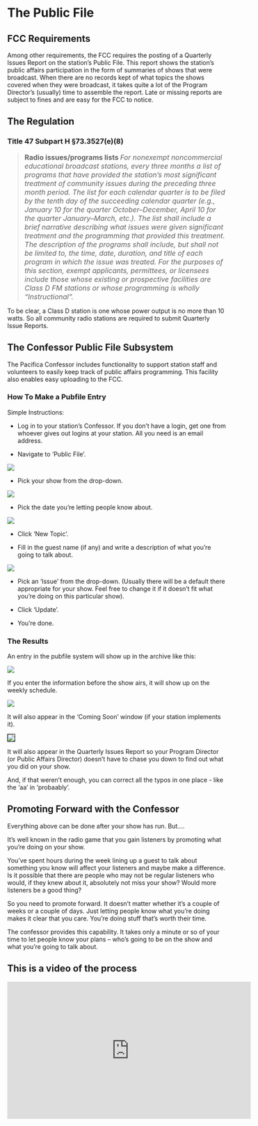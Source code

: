 <!--
---
	title: Public File Enrty
	author: Otis Maclay <omaclay@gmail.com>
	date: Thu Jun  1 17:48:42 CDT 2023
---
-->
<!-- Create formatted output with one of these commands:
	pandoc --toc --standalone --self-contained -f markdown -t html -o pubfile.html  pubfile.md
	pandoc --toc --standalone --self-contained -f markdown -t latex -o pubfile.pdf pubfile.md
-->

# The Public File #

## FCC Requirements ##

Among other requirements, the FCC requires the posting of a Quarterly Issues Report on the station&rsquo;s Public File. This report shows
the station&rsquo;s public affairs participation in the form of summaries of shows that were broadcast.
When there are no records kept of what topics the shows covered when they were broadcast, it takes quite a lot of the
Program Director&rsquo;s (usually) time to assemble the report. Late or missing reports are subject to fines and are easy for
the FCC to notice.

## The Regulation ##

### Title 47 Subpart H &sect;73.3527(e)(8) ###

><span style="font-size:12pt; font-weight:bold;">Radio issues/programs lists </span> <span style="font-size:12pt;font-style:italic;"> For nonexempt noncommercial educational broadcast stations, every three months a list of programs that have provided the station&rsquo;s most significant treatment of community issues during the preceding three month period. The list for each calendar quarter is to be filed by the tenth day of the succeeding calendar quarter (e.g., January 10 for the quarter October–December, April 10 for the quarter January–March, etc.). The list shall include a brief narrative describing what issues were given significant treatment and the programming that provided this treatment. The description of the programs shall include, but shall not be limited to, the time, date, duration, and title of each program in which the issue was treated. For the purposes of this section, exempt applicants, permittees, or licensees include those whose existing or prospective facilities are Class D FM stations or whose programming is wholly “Instructional”.</span>

To be clear, a Class D station is one whose power output is no more than 10 watts. So all community radio stations are required to submit Quarterly Issue Reports.

## The Confessor Public File Subsystem ##

The Pacifica Confessor includes functionality to support station staff and volunteers to easily keep track of public affairs programming. This facility also enables easy uploading to the FCC.

### How To Make a Pubfile Entry ###

Simple Instructions:

- Log in to your station&rsquo;s Confessor. If you don&rsquo;t have a login, get one from whoever gives out logins at your station. All you need is an email address.

- Navigate to &lsquo;Public File&rsquo;.

![](../assets/user_menu_pubfile.png)

- Pick your show from the drop-down.

![](../assets/pubfile_show_select_dropdown.png)

- Pick the date you&rsquo;re letting people know about.

![](../assets/pubfile_date_dropdown.png)

- Click &lsquo;New Topic&rsquo;.

- Fill in the guest name (if any) and write a description of what you&rsquo;re going to talk about. 

![](../assets/pubfile_form_filled_out.png)

- Pick an &lsquo;Issue&rsquo; from the drop-down. (Usually there will be a default there appropriate for your show. Feel free to change it if it doesn&rsquo;t fit what you&rsquo;re doing on this particular show).

- Click &lsquo;Update&rsquo;.

- You&rsquo;re done.

### The Results ###

An entry in the pubfile system will show up in the archive like this:

![](../assets/out_agenda_pubentry.png)

If you enter the information before the show airs, it will show up on the weekly schedule.

![](../assets/pubfile_sched_screenshot.png)

It will also appear in the &lsquo;Coming Soon&rsquo; window (if your station implements it).

<img src="/assets/comingsoon_fibble_shot.png" style="border:1pt solid black;">

It will also appear in the Quarterly Issues Report so your Program Director (or Public Affairs Director) doesn&rsquo;t have to chase you down to find out what you did on your show.

And, if that weren&rsquo;t enough, you can correct all the typos in one place - like the &lsquo;aa&rsquo; in &lsquo;probaably&rsquo;.

## Promoting Forward with the Confessor ##

Everything above can be done after your show has run. But....

It&rsquo;s well known in the radio game that you gain listeners by promoting what you&rsquo;re doing on your show. 

You&rsquo;ve spent hours during the week lining up a guest to talk about something you know will affect your listeners and maybe make a difference. Is it possible that there are people who may not be regular listeners who would, if they knew about it, absolutely not miss your show? Would more listeners be a good thing?

So you need to promote forward. It doesn&rsquo;t matter whether it&rsquo;s a couple of weeks or a couple of days. Just letting people know what you&rsquo;re doing makes it clear that you care.  You&rsquo;re doing stuff that&rsquo;s worth their time.

The confessor provides this capability. It takes only a minute or so of your time to let people know your plans – who&rsquo;s going to be on the show and what you&rsquo;re going to talk about.


## This is a video of the process ##

<iframe width="560" height="315" src="https://www.youtube.com/embed/F3U3_0HiUtw" title="YouTube video player" frameborder="0" allow="accelerometer; autoplay; clipboard-write; encrypted-media; gyroscope; picture-in-picture; web-share" allowfullscreen></iframe>
<!-- https://youtu.be/F3U3_0HiUtw -->
